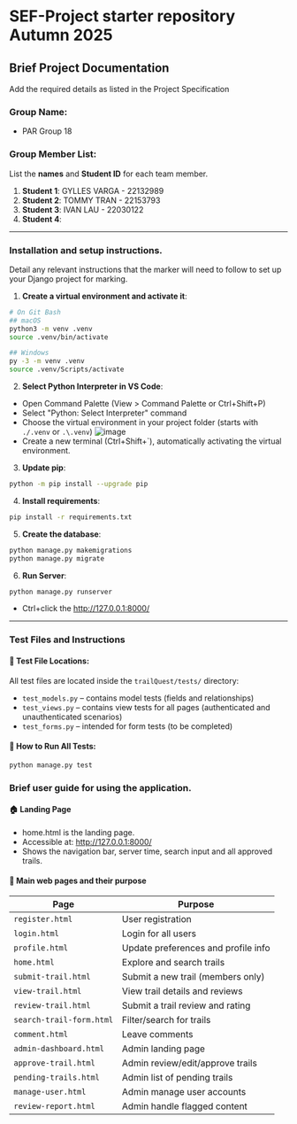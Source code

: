 # SEF-Project starter repository Autumn 2025

## Brief Project Documentation
Add the required details as listed in the Project Specification

### Group Name:

- PAR Group 18

### Group Member List:
List the **names** and **Student ID** for each team member.

1. **Student 1**: GYLLES VARGA  -   22132989
2. **Student 2**: TOMMY TRAN    -   22153793
3. **Student 3**: IVAN LAU      -   22030122
4. **Student 4**:
----  

### Installation and setup instructions.
Detail any relevant instructions that the marker will need to follow to set up your Django project for marking.

1.  **Create a virtual environment and activate it**:
```bash
# On Git Bash
## macOS
python3 -m venv .venv
source .venv/bin/activate

## Windows
py -3 -m venv .venv
source .venv/Scripts/activate  
```

2. **Select Python Interpreter in VS Code**:
- Open Command Palette (View > Command Palette or Ctrl+Shift+P)
- Select "Python: Select Interpreter" command
- Choose the virtual environment in your project folder (starts with `./.venv` or `.\.venv`)
![image](https://github.com/user-attachments/assets/2cfa345c-bcc8-4f7c-8f89-4b7de5e9d73c)
- Create a new terminal (Ctrl+Shift+`), automatically activating the virtual environment.

3. **Update pip**:
```bash
python -m pip install --upgrade pip
```

4. **Install requirements**:
```bash
pip install -r requirements.txt
```

5. **Create the database**:
```bash
python manage.py makemigrations
python manage.py migrate
```

6. **Run Server**:
```bash
python manage.py runserver
```
- Ctrl+click the http://127.0.0.1:8000/
----

### Test Files and Instructions

#### 📄 Test File Locations:
All test files are located inside the `trailQuest/tests/` directory:

- `test_models.py` – contains model tests (fields and relationships)
- `test_views.py` – contains view tests for all pages (authenticated and unauthenticated scenarios)
- `test_forms.py` – intended for form tests (to be completed)

#### 🧪 How to Run All Tests:
```bash
python manage.py test
```

### Brief user guide for using the application.
#### 🏠 Landing Page

- home.html is the landing page.
- Accessible at: http://127.0.0.1:8000/
- Shows the navigation bar, server time, search input and all approved trails.

#### 📄 Main web pages and their purpose

| Page                     | Purpose                             |
| ------------------------ | ----------------------------------- |
| `register.html`          | User registration                   |
| `login.html`             | Login for all users                 |
| `profile.html`           | Update preferences and profile info |
| `home.html`              | Explore and search trails           |
| `submit-trail.html`      | Submit a new trail (members only)   |
| `view-trail.html`        | View trail details and reviews      |
| `review-trail.html`      | Submit a trail review and rating    |
| `search-trail-form.html` | Filter/search for trails            |
| `comment.html`           | Leave comments                      |
| `admin-dashboard.html`   | Admin landing page                  |
| `approve-trail.html`     | Admin review/edit/approve trails    |
| `pending-trails.html`    | Admin list of pending trails        |
| `manage-user.html`       | Admin manage user accounts          |
| `review-report.html`     | Admin handle flagged content        |
